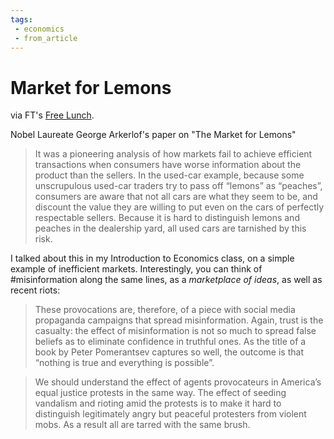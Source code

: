```yaml
---
tags:
 - economics
 - from_article
---
```


# Market for Lemons 

via FT's [Free Lunch](https://app.ft.com/cms/s/db917987-63af-42b9-b4a7-9f91ff648ce1.html).

Nobel Laureate George Arkerlof's paper on "The Market for Lemons"

> It was a pioneering analysis of how markets fail to achieve efficient transactions when consumers have worse information about the product than the sellers. In the used-car example, because some unscrupulous used-car traders try to pass off “lemons” as “peaches”, consumers are aware that not all cars are what they seem to be, and discount the value they are willing to put even on the cars of perfectly respectable sellers. Because it is hard to distinguish lemons and peaches in the dealership yard, all used cars are tarnished by this risk.

I talked about this in my Introduction to Economics class, on a simple example of inefficient markets. Interestingly, you can think of #misinformation along the same lines, as a *marketplace of ideas*, as well as recent riots:

> These provocations are, therefore, of a piece with social media propaganda campaigns that spread misinformation. Again, trust is the casualty: the effect of misinformation is not so much to spread false beliefs as to eliminate confidence in truthful ones. As the title of a book by Peter Pomerantsev captures so well, the outcome is that “nothing is true and everything is possible”.

> We should understand the effect of agents provocateurs in America’s equal justice protests in the same way. The effect of seeding vandalism and rioting amid the protests is to make it hard to distinguish legitimately angry but peaceful protesters from violent mobs. As a result all are tarred with the same brush.